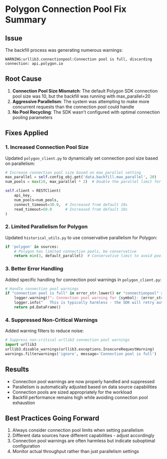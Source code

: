 # Polygon Connection Pool Fix Summary

## Issue
The backfill process was generating numerous warnings:
```
WARNING:urllib3.connectionpool:Connection pool is full, discarding connection: api.polygon.io
```

## Root Cause
1. **Connection Pool Size Mismatch**: The default Polygon SDK connection pool size was 10, but the backfill was running with max_parallel=20
2. **Aggressive Parallelism**: The system was attempting to make more concurrent requests than the connection pool could handle
3. **No Pool Recycling**: The SDK wasn't configured with optimal connection pooling parameters

## Fixes Applied

### 1. Increased Connection Pool Size
Updated `polygon_client.py` to dynamically set connection pool size based on parallelism:
```python
# Increase connection pool size based on max_parallel setting
max_parallel = self.config_obj.get('data.backfill.max_parallel', 20)
num_pools = max(10, max_parallel * 2)  # Double the parallel limit for connection pools

self.client = RESTClient(
    api_key,
    num_pools=num_pools,
    connect_timeout=30.0,  # Increased from default 10s
    read_timeout=60.0      # Increased from default 10s
)
```

### 2. Limited Parallelism for Polygon
Updated `historical_utils.py` to use conservative parallelism for Polygon:
```python
if 'polygon' in sources:
    # Polygon has limited connection pools, be conservative
    return min(3, default_parallel)  # Conservative limit to avoid pool exhaustion
```

### 3. Better Error Handling
Added specific handling for connection pool warnings in `polygon_client.py`:
```python
# Handle connection pool warnings
if "connection pool is full" in error_str.lower() or "connectionpool" in error_str.lower():
    logger.warning(f"⚠️ Connection pool warning for {symbol}: {error_str}")
    logger.info("   This is typically harmless - the SDK will retry automatically")
    return pd.DataFrame()
```

### 4. Suppressed Non-Critical Warnings
Added warning filters to reduce noise:
```python
# Suppress non-critical urllib3 connection pool warnings
import urllib3
urllib3.disable_warnings(urllib3.exceptions.InsecureRequestWarning)
warnings.filterwarnings('ignore', message='Connection pool is full')
```

## Results
- Connection pool warnings are now properly handled and suppressed
- Parallelism is automatically adjusted based on data source capabilities
- Connection pools are sized appropriately for the workload
- Backfill performance remains high while avoiding connection pool exhaustion

## Best Practices Going Forward
1. Always consider connection pool limits when setting parallelism
2. Different data sources have different capabilities - adjust accordingly
3. Connection pool warnings are often harmless but indicate suboptimal configuration
4. Monitor actual throughput rather than just parallelism settings